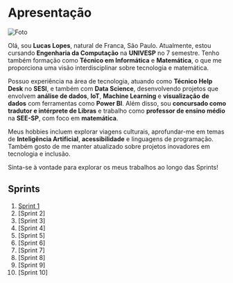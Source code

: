 # Apresentação

![Foto](https://imgur.com/a/cEqHNIV)

Olá, sou **Lucas Lopes**, natural de Franca, São Paulo. Atualmente, estou cursando **Engenharia da Computação** na **UNIVESP** no 7 semestre. Tenho também formação como **Técnico em Informática** e **Matemática**, o que me proporciona uma visão interdisciplinar sobre tecnologia e matemática.

Possuo experiência na área de tecnologia, atuando como **Técnico Help Desk** no **SESI**, e também com **Data Science**, desenvolvendo projetos que envolvem **análise de dados**, **IoT**, **Machine Learning** e **visualização de dados** com ferramentas como **Power BI**. Além disso, sou **concursado como tradutor e intérprete de Libras** e trabalho como **professor de ensino médio** na **SEE-SP**, com foco em **matemática**.

Meus hobbies incluem explorar viagens culturais, aprofundar-me em temas de **Inteligência Artificial**, **acessibilidade** e linguagens de programação. Também gosto de me manter atualizado sobre projetos inovadores em tecnologia e inclusão.

Sinta-se à vontade para explorar os meus trabalhos ao longo das Sprints!

## Sprints

1. [Sprint 1](https://github.com/Boltzmann0/Project_Lucas/tree/main/Sprint1)
2. [Sprint 2]
3. [Sprint 3]
4. [Sprint 4]
5. [Sprint 5]
6. [Sprint 6]
7. [Sprint 7]
8. [Sprint 8]
9. [Sprint 9]
10. [Sprint 10]
